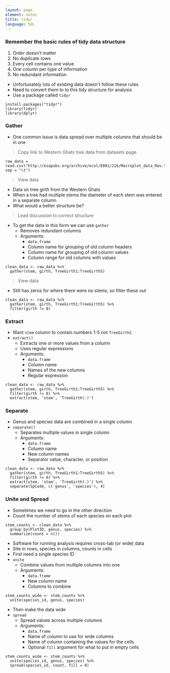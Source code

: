 ```yaml
---
layout: page
element: notes
title: tidyr
language: SQL
---
```


### Remember the basic rules of tidy data structure

1. Order doesn’t matter 
2. No duplicate rows
3. Every cell contains one value
4. One column per type of information
5. No redundant information

* Unfortunately lots of existing data doesn't follow these rules
* Need to convert them to to this tidy structure for analysis
* Use a package called `tidyr`

```
install.packages("tidyr")
library(tidyr)
library(dplyr)
```

### Gather

* One common issue is data spread over multiple columns that should be in one

> Copy link to Western Ghats tree data from datasets page

```
raw_data = read.csv("http://esapubs.org/archive/ecol/E091/216/Macroplot_data_Rev.txt", sep = "\t")
```

> View data

* Data on tree girth from the Western Ghats
* When a tree had multiple stems the diameter of each stem was entered in a separate column
* What would a better structure be?

> Lead discussion to correct structure

* To get the data in this form we can use `gather`
    * Removes redundant columns
    * Arguments:
        * `data.frame`
        * Column name for grouping of old column headers
        * Column name for grouping of old column values
        * Column range for old columns with values

```
clean_data <- raw_data %>%
  gather(stem, girth, TreeGirth1:TreeGirth5)
```

> View data

* Still has zeros for where there were no stems, so filter these out

```
clean_data <- raw_data %>%
  gather(stem, girth, TreeGirth1:TreeGirth5) %>%
  filter(girth != 0)
```

### Extract

* Want `stem` column to contain numbers 1-5 not `TreeGirth1`
* `extract()`
    * Extracts one or more values from a column
    * Uses regular expressions
    * Arguments:
        * `data.frame`
        * Column name
        * Names of the new columns
        * Regular expression

```
clean_data <- raw_data %>%
  gather(stem, girth, TreeGirth1:TreeGirth5) %>%
  filter(girth != 0) %>%
  extract(stem, 'stem', 'TreeGirth(.)')
```

### Separate

* Genus and species data are combined in a single column
* `separate()`
    * Separates multiple values in single column
    * Arguments:
        * `data.frame`
        * Column name
        * New column names
        * Separator value, character, or position

```
clean_data <- raw_data %>%
  gather(stem, girth, TreeGirth1:TreeGirth5) %>%
  filter(girth != 0) %>%
  extract(stem, 'stem', 'TreeGirth(.)') %>%
  separate(SpCode, c('genus', 'species'), 4)
```

### Unite and Spread

* Sometimes we need to go in the other direction
* Count the number of stems of each species on each plot

```
stem_counts <- clean_data %>% 
  group_by(PlotID, genus, species) %>% 
  summarize(count = n())
```

* Software for running analysis requires cross-tab (or wide) data
* Site in rows, species in columns, counts in cells
* First need a single species ID
* `unite`
    * Combine values from multiple columns into one
    * Arguments:
        * `data.frame`
        * New column name
        * Columns to combine

```
stem_counts_wide <- stem_counts %>% 
  unite(species_id, genus, species)
```

* Then make the data wide
* `spread`
    * Spread values across multiple columns
    * Arguments:
        * `data.frame`
        * Name of column to use for wide columns
        * Name of column containing the values for the cells
        * Optional `fill` argument for what to put in empty cells

```
stem_counts_wide <- stem_counts %>% 
  unite(species_id, genus, species) %>% 
  spread(species_id, count, fill = 0)
```
